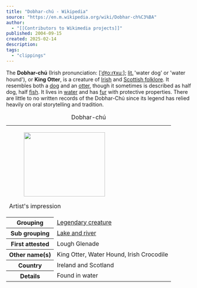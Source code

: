 ```yaml
---
title: "Dobhar-chú - Wikipedia"
source: "https://en.m.wikipedia.org/wiki/Dobhar-ch%C3%BA"
author:
  - "[[Contributors to Wikimedia projects]]"
published: 2004-09-15
created: 2025-02-14
description:
tags:
  - "clippings"
---
```

The **Dobhar-chú** (Irish pronunciation: [\[ˈd̪ˠoːɾˠxuː\]](https://en.m.wikipedia.org/wiki/Help:IPA/Irish "Help:IPA/Irish"); [lit.](https://en.m.wikipedia.org/wiki/Literal_translation "Literal translation") 'water dog' or 'water hound'), or **King Otter**, is a creature of [Irish](https://en.m.wikipedia.org/wiki/Irish_folklore "Irish folklore") and [Scottish folklore](https://en.m.wikipedia.org/wiki/Scottish_folklore "Scottish folklore"). It resembles both a [dog](https://en.m.wikipedia.org/wiki/Dog "Dog") and an [otter](https://en.m.wikipedia.org/wiki/Otter "Otter"), though it sometimes is described as half dog, half [fish](https://en.m.wikipedia.org/wiki/Fish "Fish"). It lives in [water](https://en.m.wikipedia.org/wiki/Water "Water") and has [fur](https://en.m.wikipedia.org/wiki/Fur "Fur") with protective properties. There are little to no written records of the Dobhar-Chú since its legend has relied heavily on oral storytelling and tradition.

<table><caption>Dobhar-chú</caption><tbody><tr><td colspan="2"><figure><a href="https://en.m.wikipedia.org/wiki/File:Dobhar-chu_encounter.jpg"><img src="https://upload.wikimedia.org/wikipedia/commons/thumb/8/88/Dobhar-chu_encounter.jpg/220px-Dobhar-chu_encounter.jpg" width="220" height="174"></a><figcaption></figcaption></figure><p>Artist's impression</p></td></tr><tr><th scope="row">Grouping</th><td><a href="https://en.m.wikipedia.org/wiki/Legendary_creature">Legendary creature</a></td></tr><tr><th scope="row">Sub grouping</th><td><a href="https://en.m.wikipedia.org/wiki/List_of_legendary_creatures_by_type#Lake_and_river">Lake and river</a></td></tr><tr><th scope="row">First attested</th><td>Lough Glenade</td></tr><tr><th scope="row">Other name(s)</th><td>King Otter, Water Hound, Irish Crocodile</td></tr><tr><th scope="row">Country</th><td>Ireland and Scotland</td></tr><tr><th scope="row">Details</th><td>Found in water</td></tr></tbody></table>